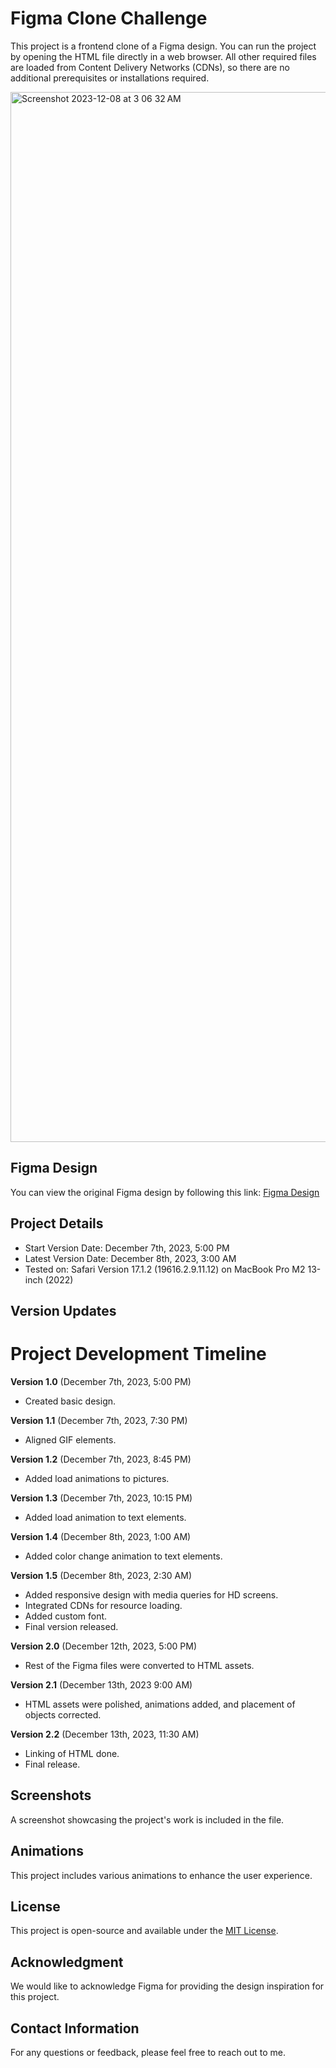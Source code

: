 # Figma Clone Challenge

This project is a frontend clone of a Figma design. You can run the project by opening the HTML file directly in a web browser. All other required files are loaded from Content Delivery Networks (CDNs), so there are no additional prerequisites or installations required.

<img width="1680" alt="Screenshot 2023-12-08 at 3 06 32 AM" src="https://github.com/vanshksingh/Figma-clone-Company/assets/114809624/c810098a-3a46-4869-8871-c2b03af3aaa5">

## Figma Design

You can view the original Figma design by following this link: [Figma Design](https://www.figma.com/proto/VycODPxo7Boa0tQOcXFHe7/Carousel-(Community)?type=design&node-id=956-1362&t=1fAJgLtvwW2zP0jZ-0&scaling=min-zoom&page-id=758%3A3825&starting-point-node-id=956%3A1716&show-proto-sidebar=1)

## Project Details

- Start Version Date: December 7th, 2023, 5:00 PM
- Latest Version Date: December 8th, 2023, 3:00 AM
- Tested on: Safari Version 17.1.2 (19616.2.9.11.12) on MacBook Pro M2 13-inch (2022)

## Version Updates

# Project Development Timeline

**Version 1.0** (December 7th, 2023, 5:00 PM)
- Created basic design.

**Version 1.1** (December 7th, 2023, 7:30 PM)
- Aligned GIF elements.

**Version 1.2** (December 7th, 2023, 8:45 PM)
- Added load animations to pictures.

**Version 1.3** (December 7th, 2023, 10:15 PM)
- Added load animation to text elements.

**Version 1.4** (December 8th, 2023, 1:00 AM)
- Added color change animation to text elements.

**Version 1.5** (December 8th, 2023, 2:30 AM)
- Added responsive design with media queries for HD screens.
- Integrated CDNs for resource loading.
- Added custom font.
- Final version released.

**Version 2.0** (December 12th, 2023, 5:00 PM)
- Rest of the Figma files were converted to HTML assets.

**Version 2.1** (December 13th, 2023 9:00 AM)
- HTML assets were polished, animations added, and placement of objects corrected.

**Version 2.2** (December 13th, 2023, 11:30 AM)
- Linking of HTML done.
- Final release.

## Screenshots

A screenshot showcasing the project's work is included in the file.

## Animations

This project includes various animations to enhance the user experience.

## License

This project is open-source and available under the [MIT License](LICENSE).

## Acknowledgment

We would like to acknowledge Figma for providing the design inspiration for this project.

## Contact Information

For any questions or feedback, please feel free to reach out to me.


